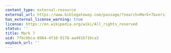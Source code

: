 ```yaml
---
content_type: external-resource
external_url: https://www.biblegateway.com/passage/?search=Mark+7&version=NASB
has_external_license_warning: true
license: https://en.wikipedia.org/wiki/All_rights_reserved
status: ''
title: Mark 7
uid: 7fbc6bca-8964-4f10-9178-aa491b71bca3
wayback_url: ''
---
```

